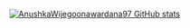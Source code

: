[![AnushkaWijegoonawardana97 GitHub stats](https://github-readme-stats.vercel.app/api?username=thibautvalour&theme=algolia)](https://github.com/AnushkaWijegoonawardana97/github-readme-stats)
